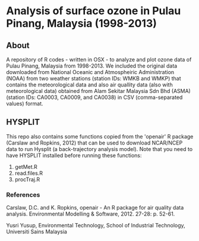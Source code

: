 # Analysis of surface ozone in Pulau Pinang, Malaysia (1998-2013)

## About
A repository of R codes - written in OSX - to analyze and plot ozone data of Pulau Pinang, Malaysia from 1998-2013. We included the original data downloaded from National Oceanic and Atmospheiric Administration (NOAA) from two weather stations (station IDs: WMKB and WMKP) that contains the meteorological data and also air quallity data (also with meteorological data) obtained from Alam Sekitar Malaysia Sdn Bhd (ASMA) (station IDs: CA0003, CA0009, and CA0038) in CSV (comma-separated values) format. 

## HYSPLIT
This repo also contains some functions copied from the 'openair' R package (Carslaw and Ropkins, 2012) that can be used to download NCAR/NCEP data to run Hysplit (a back-trajectory analysis model). Note that you need to have HYSPLIT installed before running these functions:

1. getMet.R
2. read.files.R
3. procTraj.R  


### References
Carslaw, D.C. and K. Ropkins, openair - An R package for air quality data analysis. Environmental Modelling & Software, 2012. 27-28: p. 52-61.

Yusri Yusup, Environmental Technology, School of Industrial Technology, Universiti Sains Malaysia
